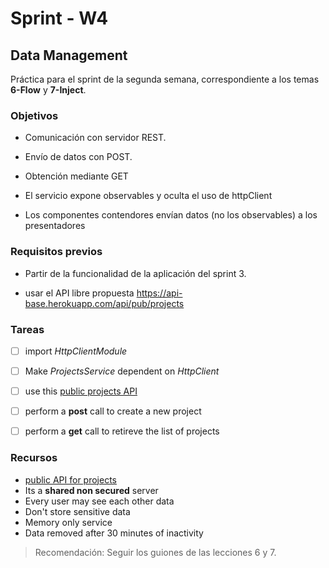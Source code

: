 # Sprint - W4

## Data Management

Práctica para el sprint de la segunda semana, correspondiente a los temas **6-Flow** y **7-Inject**.

### Objetivos

- Comunicación con servidor REST.

- Envío de datos con POST.

- Obtención mediante GET

- El servicio expone observables y oculta el uso de httpClient

- Los componentes contendores envían datos (no los observables) a los presentadores

### Requisitos previos

- Partir de la funcionalidad de la aplicación del sprint 3.

- usar el API libre propuesta https://api-base.herokuapp.com/api/pub/projects



### Tareas

- [ ] import _HttpClientModule_
- [ ] Make *ProjectsService* dependent on _HttpClient_
- [ ] use this [public projects API]('https://api-base.herokuapp.com/api/pub/projects')
- [ ] perform a **post** call to create a new project
- [ ] perform a **get** call to retireve the list of projects


### Recursos

- [public API for projects]('https://api-base.herokuapp.com/api/pub/projects')
- Its a **shared non secured** server
- Every user may see each other data
- Don't store sensitive data
- Memory only service
- Data removed after 30 minutes of inactivity

> Recomendación: Seguir los guiones de las lecciones 6 y 7.